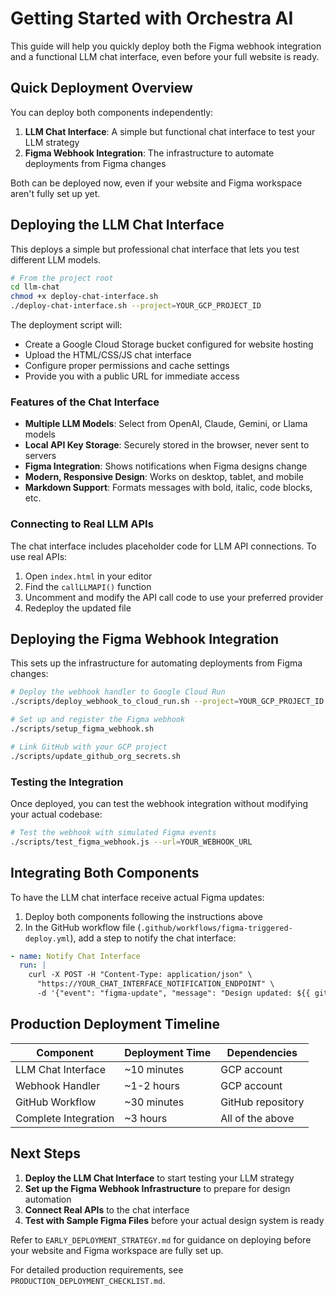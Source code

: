 # Getting Started with Orchestra AI

This guide will help you quickly deploy both the Figma webhook integration and a functional LLM chat interface, even before your full website is ready.

## Quick Deployment Overview

You can deploy both components independently:

1. **LLM Chat Interface**: A simple but functional chat interface to test your LLM strategy
2. **Figma Webhook Integration**: The infrastructure to automate deployments from Figma changes

Both can be deployed now, even if your website and Figma workspace aren't fully set up yet.

## Deploying the LLM Chat Interface

This deploys a simple but professional chat interface that lets you test different LLM models.

```bash
# From the project root
cd llm-chat
chmod +x deploy-chat-interface.sh
./deploy-chat-interface.sh --project=YOUR_GCP_PROJECT_ID
```

The deployment script will:
- Create a Google Cloud Storage bucket configured for website hosting
- Upload the HTML/CSS/JS chat interface
- Configure proper permissions and cache settings
- Provide you with a public URL for immediate access

### Features of the Chat Interface

- **Multiple LLM Models**: Select from OpenAI, Claude, Gemini, or Llama models
- **Local API Key Storage**: Securely stored in the browser, never sent to servers
- **Figma Integration**: Shows notifications when Figma designs change
- **Modern, Responsive Design**: Works on desktop, tablet, and mobile
- **Markdown Support**: Formats messages with bold, italic, code blocks, etc.

### Connecting to Real LLM APIs

The chat interface includes placeholder code for LLM API connections. To use real APIs:

1. Open `index.html` in your editor
2. Find the `callLLMAPI()` function
3. Uncomment and modify the API call code to use your preferred provider
4. Redeploy the updated file

## Deploying the Figma Webhook Integration

This sets up the infrastructure for automating deployments from Figma changes:

```bash
# Deploy the webhook handler to Google Cloud Run
./scripts/deploy_webhook_to_cloud_run.sh --project=YOUR_GCP_PROJECT_ID

# Set up and register the Figma webhook
./scripts/setup_figma_webhook.sh

# Link GitHub with your GCP project
./scripts/update_github_org_secrets.sh
```

### Testing the Integration

Once deployed, you can test the webhook integration without modifying your actual codebase:

```bash
# Test the webhook with simulated Figma events
./scripts/test_figma_webhook.js --url=YOUR_WEBHOOK_URL
```

## Integrating Both Components

To have the LLM chat interface receive actual Figma updates:

1. Deploy both components following the instructions above
2. In the GitHub workflow file (`.github/workflows/figma-triggered-deploy.yml`), add a step to notify the chat interface:

```yaml
- name: Notify Chat Interface
  run: |
    curl -X POST -H "Content-Type: application/json" \
      "https://YOUR_CHAT_INTERFACE_NOTIFICATION_ENDPOINT" \
      -d '{"event": "figma-update", "message": "Design updated: ${{ github.event.client_payload.file_name }}"}'
```

## Production Deployment Timeline

| Component | Deployment Time | Dependencies |
|-----------|----------------|--------------|
| LLM Chat Interface | ~10 minutes | GCP account |
| Webhook Handler | ~1-2 hours | GCP account |
| GitHub Workflow | ~30 minutes | GitHub repository |
| Complete Integration | ~3 hours | All of the above |

## Next Steps

1. **Deploy the LLM Chat Interface** to start testing your LLM strategy
2. **Set up the Figma Webhook Infrastructure** to prepare for design automation
3. **Connect Real APIs** to the chat interface
4. **Test with Sample Figma Files** before your actual design system is ready

Refer to `EARLY_DEPLOYMENT_STRATEGY.md` for guidance on deploying before your website and Figma workspace are fully set up.

For detailed production requirements, see `PRODUCTION_DEPLOYMENT_CHECKLIST.md`.
